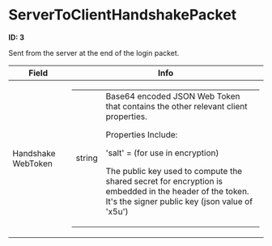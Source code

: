 # ServerToClientHandshakePacket

__ID: 3__

Sent from the server at the end of the login packet.

<table><thead><tr><th>Field</th><th>Info</th></tr></thead><tbody>
<tr><td>Handshake WebToken</td><td><table><tbody><tr><td>string</td><td>Base64 encoded JSON Web Token that contains the other relevant client properties.
  
  Properties Include:
  
  'salt' = (for use in encryption)
  
  The public key used to compute the shared secret for encryption is embedded in the header of the token. It's the signer public key (json value of 'x5u')</td></tr></tbody></table></td></tr>
</tbody></table>